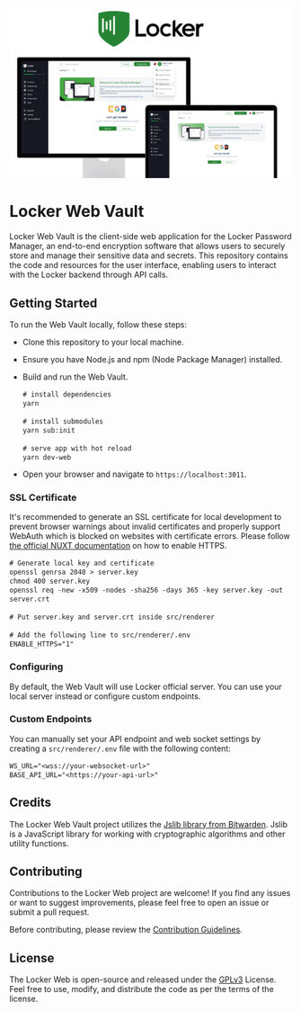 ![Locker Password Manager](https://raw.githubusercontent.com/lockerpm/.github/main/images/locker3.png)

# Locker Web Vault

Locker Web Vault is the client-side web application for the Locker Password Manager, an end-to-end encryption software that allows users to securely store and manage their sensitive data and secrets. This repository contains the code and resources for the user interface, enabling users to interact with the Locker backend through API calls.


## Getting Started
To run the Web Vault locally, follow these steps:

- Clone this repository to your local machine.
- Ensure you have Node.js and npm (Node Package Manager) installed.
- Build and run the Web Vault.
    
    ```shell
    # install dependencies
    yarn
    
    # install submodules
    yarn sub:init
    
    # serve app with hot reload
    yarn dev-web
    ```
    
- Open your browser and navigate to `https://localhost:3011`.

### SSL Certificate
It's recommended to generate an SSL certificate for local development to prevent browser warnings about invalid certificates and properly support WebAuth which is blocked on websites with certificate errors. Please follow [the official NUXT documentation](https://v2.nuxt.com/docs/configuration-glossary/configuration-server/#example-using-https-configuration) on how to enable HTTPS.

```shell
# Generate local key and certificate
openssl genrsa 2048 > server.key
chmod 400 server.key
openssl req -new -x509 -nodes -sha256 -days 365 -key server.key -out server.crt

# Put server.key and server.crt inside src/renderer

# Add the following line to src/renderer/.env
ENABLE_HTTPS="1"
```

### Configuring

By default, the Web Vault will use Locker official server. You can use your local server instead or configure custom endpoints.

### Custom Endpoints

You can manually set your API endpoint and web socket settings by creating a `src/renderer/.env` file with the following content:

```
WS_URL="<wss://your-websocket-url>"
BASE_API_URL="<https://your-api-url>"
```

## Credits
The Locker Web Vault project utilizes the [Jslib library from Bitwarden](https://github.com/bitwarden/jslib). Jslib is a JavaScript library for working with cryptographic algorithms and other utility functions.

## Contributing
Contributions to the Locker Web project are welcome! If you find any issues or want to suggest improvements, please feel free to open an issue or submit a pull request.

Before contributing, please review the [Contribution Guidelines](https://github.com/lockerpm/.github/blob/main/CONTRIBUTING.md).

## License
The Locker Web is open-source and released under the [GPLv3](./LICENSE) License. Feel free to use, modify, and distribute the code as per the terms of the license.

